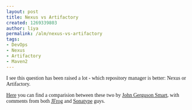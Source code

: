 ```yaml
---
layout: post
title: Nexus vs Artifactory
created: 1269339803
author: liya
permalink: /alm/nexus-vs-artifactory
tags:
- DevOps
- Nexus
- Artifactory
- Maven2
---
```

<p><span style="font-family: Tahoma;">I see this question has been raised a lot - which repository manager is better: Nexus or Artifactory.<br />
</span></p>
<p><a href="http://www.wakaleo.com/blog/243-a-tale-of-two-repository-managers-nexus-and-artifactory-compared-and-contrasted"><span style="font-family: Tahoma;">Here</span></a><span style="font-family: Tahoma;"> you can find a comparision between these two by <a href="http://www.wakaleo.com/">John Gerguson Smart</a></span><span style="font-family: Tahoma;">, with comments from both <a href="http://www.jfrog.org/">JFrog</a> and <a href="http://www.sonatype.com/">Sonatype</a> guys.<br />
</span></p>
